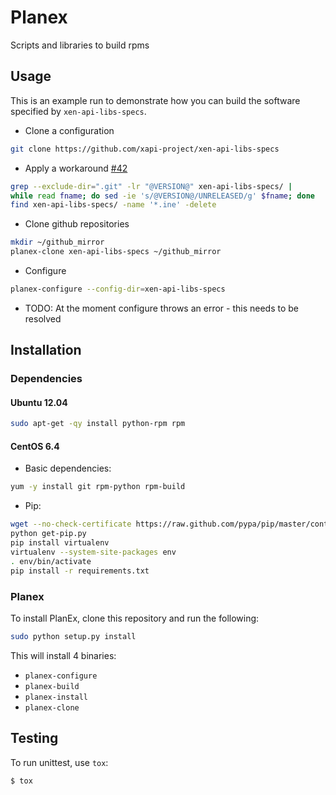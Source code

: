 # Planex

Scripts and libraries to build rpms

## Usage

This is an example run to demonstrate how you can build the software specified
by `xen-api-libs-specs`.

 * Clone a configuration
```bash
git clone https://github.com/xapi-project/xen-api-libs-specs
```
 * Apply a workaround [#42](https://github.com/xenserver/planex/issues/42)
```bash
grep --exclude-dir=".git" -lr "@VERSION@" xen-api-libs-specs/ |
while read fname; do sed -ie 's/@VERSION@/UNRELEASED/g' $fname; done
find xen-api-libs-specs/ -name '*.ine' -delete
```
 * Clone github repositories
```bash
mkdir ~/github_mirror
planex-clone xen-api-libs-specs ~/github_mirror
```
 * Configure
```bash
planex-configure --config-dir=xen-api-libs-specs
```
 * TODO: At the moment configure throws an error - this needs to be resolved

## Installation

### Dependencies

#### Ubuntu 12.04

```bash
sudo apt-get -qy install python-rpm rpm
```

#### CentOS 6.4

 * Basic dependencies:

```bash
yum -y install git rpm-python rpm-build
```
 * Pip:
```bash
wget --no-check-certificate https://raw.github.com/pypa/pip/master/contrib/get-pip.py
python get-pip.py
pip install virtualenv
virtualenv --system-site-packages env
. env/bin/activate
pip install -r requirements.txt
```

### Planex

To install PlanEx, clone this repository and run the following:

```bash
sudo python setup.py install
```

This will install 4 binaries:

* `planex-configure`
* `planex-build`
* `planex-install`
* `planex-clone`

## Testing

To run unittest, use `tox`:

```bash
$ tox
```


